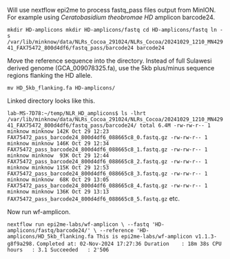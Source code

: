 Will use nextflow epi2me to process fastq_pass files output from MinION. For example using _Ceratobasidium theobromae_ _HD_ amplicon barcode24.

``
mkdir HD-amplicons
mkdir HD-amplicons/fastq
cd HD-amplicons/fastq
ln -s /var/lib/minknow/data/NLRs_Cocoa_291024/NLRs_Cocoa/20241029_1210_MN42941_FAX75472_800d4df6/fastq_pass/barcode24 barcode24
``

Move the reference sequence into the directory. Instead of full Sulawesi derived genome (GCA_009078325.fa), use the 5kb plus/minus sequence regions flanking the HD allele.

``
mv HD_5kb_flanking.fa HD-amplicons/
``

Linked directory looks like this.

``
lab-MS-7D78:~/temp/NLR_HD_amplicons$ ls -lhrt /var/lib/minknow/data/NLRs_Cocoa_291024/NLRs_Cocoa/20241029_1210_MN42941_FAX75472_800d4df6/fastq_pass/barcode24/
total 6.4M
-rw-rw-r-- 1 minknow minknow 142K Oct 29 12:23 FAX75472_pass_barcode24_800d4df6_088665c8_0.fastq.gz
-rw-rw-r-- 1 minknow minknow 146K Oct 29 12:34 FAX75472_pass_barcode24_800d4df6_088665c8_1.fastq.gz
-rw-rw-r-- 1 minknow minknow  93K Oct 29 12:44 FAX75472_pass_barcode24_800d4df6_088665c8_2.fastq.gz
-rw-rw-r-- 1 minknow minknow 115K Oct 29 12:53 FAX75472_pass_barcode24_800d4df6_088665c8_3.fastq.gz
-rw-rw-r-- 1 minknow minknow  68K Oct 29 13:05 FAX75472_pass_barcode24_800d4df6_088665c8_4.fastq.gz
-rw-rw-r-- 1 minknow minknow 136K Oct 29 13:13 FAX75472_pass_barcode24_800d4df6_088665c8_5.fastq.gz
``
etc.

Now run wf-amplicon.

``
nextflow run epi2me-labs/wf-amplicon \
--fastq 'HD-amplicons/fastq/barcode24/' \
--reference 'HD-amplicons/HD_5kb_flanking.fa
This is epi2me-labs/wf-amplicon v1.1.3-g8f9a298.
``
``
Completed at: 02-Nov-2024 17:27:36
Duration    : 18m 38s
CPU hours   : 3.1
Succeeded   : 2'506
``

